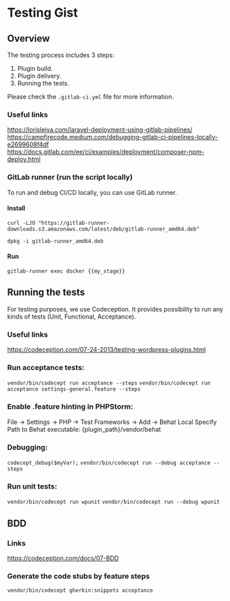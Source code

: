 # Testing Gist

## Overview
The testing process includes 3 steps:
1. Plugin build.
2. Plugin delivery.
3. Running the tests.

Please check the `.gitlab-ci.yml` file for more information.


### Useful links
https://lorisleiva.com/laravel-deployment-using-gitlab-pipelines/
https://campfirecode.medium.com/debugging-gitlab-ci-pipelines-locally-e2699608f4df
https://docs.gitlab.com/ee/ci/examples/deployment/composer-npm-deploy.html

### GitLab runner (run the script locally)
To run and debug CI/CD locally, you can use GitLab runner.

#### Install

`curl -LJO "https://gitlab-runner-downloads.s3.amazonaws.com/latest/deb/gitlab-runner_amd64.deb"`

`dpkg -i gitlab-runner_amd64.deb`

#### Run

`gitlab-runner exec docker {{my_stage}}`


## Running the tests
For testing purposes, we use Codeception. It provides possibility to run any kinds of tests (Unit, Functional, Acceptance).

### Useful links
https://codeception.com/07-24-2013/testing-wordpress-plugins.html

### Run acceptance tests:
`vendor/bin/codecept run acceptance --steps`
`vendor/bin/codecept run acceptance settings-general.feature --steps`

### Enable .feature hinting in PHPStorm:
File -> Settings -> PHP -> Test Frameworks -> Add -> Behat Local
Specify Path to Behat executable: {plugin_path}/vendor/behat

### Debugging:
`codecept_debug($myVar);`
`vendor/bin/codecept run --debug acceptance --steps`

### Run unit tests:
`vendor/bin/codecept run wpunit`
`vendor/bin/codecept run --debug wpunit`


## BDD
### Links
https://codeception.com/docs/07-BDD

### Generate the code stubs by feature steps
`vendor/bin/codecept gherkin:snippets acceptance`
